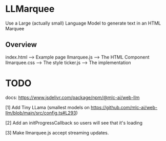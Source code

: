 # LLMarquee
Use a Large (actually small) Language Model to generate text in an HTML Marquee

## Overview
index.html --> Example page
llmarquee.js --> The HTML Component
llmarquee.css --> The style
ticker.js --> The implementation

# TODO
docs: https://www.jsdelivr.com/package/npm/@mlc-ai/web-llm

[1] Add Tiny LLama (smallest models on https://github.com/mlc-ai/web-llm/blob/main/src/config.ts#L293)

[2] Add an initProgressCallback so users will see that it's loading

[3] Make llmarquee.js accept streaming updates.

